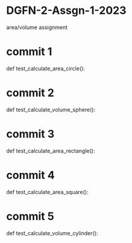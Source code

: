 # DGFN-2-Assgn-1-2023
area/volume assignment

# commit 1
def test_calculate_area_circle():

# commit 2
def test_calculate_volume_sphere():

# commit 3
def test_calculate_area_rectangle():

# commit 4
def test_calculate_area_square():

# commit 5
def test_calculate_volume_cylinder():
